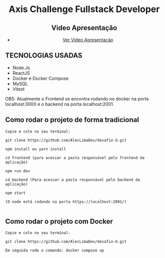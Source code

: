 <h1 align="center"> Axis Challenge Fullstack Developer </h1>

<h2 align="center"> Video Apresentação </h2>

<ul align="center">
    <li>
            <a href="https://www.youtube.com/watch?v=T_-7M1ggpP0" target="_blank">Ver Vídeo Apresentação</a>
    </li>
</ul>

## TECNOLOGIAS USADAS

- Node.Js
- ReactJS
- Docker e Docker Compose
- MySQL
- Vitest

OBS: Atualmente o Frontend se encontra rodando no docker na porta localhost:3000 e o backend na porta localhost:2001.

## Como rodar o projeto de forma tradicional

```
Copie e cole no seu terminal:

git clone https://github.com/AlecLimaDev/desafio-d.git

npm install ou yarn install

cd frontend (para acessar a pasta responsável pelo frontend da aplicação)

npm run dev

cd backend (Para acessar a pasta responsável pelo backend da aplicação)

npm start

(O node está rodando na porta https://localhost:2001/)


```

## Como rodar o projeto com Docker

```
Copie e cole no seu terminal:

git clone https://github.com/AlecLimaDev/desafio-d.git

Em seguida rode o comando: docker compose up
```
